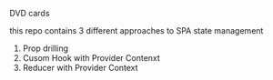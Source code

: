 DVD cards

this repo contains 3 different approaches to SPA state management

1. Prop drilling
2. Cusom Hook with Provider Contenxt
3. Reducer with Provider Context
